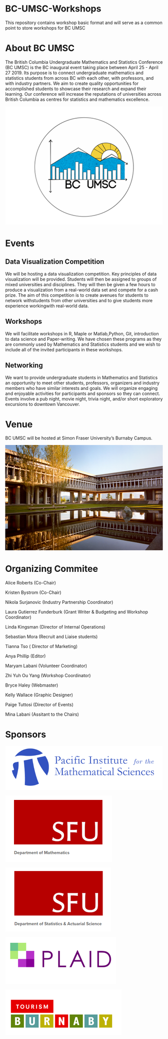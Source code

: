 # BC-UMSC-Workshops
This repository contains workshop basic format and will serve as a common point to store workshops for BC UMSC

# About BC UMSC 

The British Columbia Undergraduate Mathematics and Statistics Conference (BC  UMSC)  is  the BC inaugural event taking place between April 25 - April 27 2019. Its purpose is to connect  undergraduate  mathematics  and  statistics students from across  BC with each other,  with professors,  and with  industry partners.   We  aim  to  create  quality  opportunities  for  accomplished  students to showcase their research and expand their learning.  Our conference will increase the reputations of universities across British Columbia as centres for statistics and mathematics excellence.

![Logo](./Images/5E9027E9-0012-4F85-B598-6877015E88EA.png)

# Events 

## Data Visualization Competition

We will be hosting a data visualization competition. Key principles of data visualization will be provided. Students will then be assigned to groups of mixed universities and disciplines. They will then be given a few hours to produce a visualization from a real-world data set and compete for a cash prize. The aim of this competition is to create avenues for students to network withstudents from other universities and to give students more experience workingwith real-world data.

## Workshops

We will facilitate workshops in R, Maple or Matlab,Python,  Git, introduction to data science and Paper-writing.  We have chosen these programs as they are commonly used by Mathematics and Statistics students and we wish to include all of the invited participants in these workshops.

## Networking

We want to provide undergraduate students in Mathematics and Statistics an opportunity to meet other students, professors, organizers and industry members who have similar interests and goals. We will organize engaging and enjoyable activities for participants and sponsors so they can connect. Events involve a pub night,  movie night,  trivia night,  and/or short exploratory excursions to downtown Vancouver.  

# Venue

BC UMSC will be hosted at Simon Fraser University’s Burnaby Campus.

![SFU](./Images/SFU.jpg)

# Organizing Commitee

Alice Roberts (Co-Chair)

Kristen Bystrom (Co-Chair)

Nikola Surjanovic (Industry Partnership Coordinator)

Laura Gutierrez Funderburk (Grant Writer & Budgeting and Workshop Coordinator)

Linda Kingsman (Director of Internal Operations)

Sebastian Mora (Recruit and Liaise students)

Tianna Tso ( Director of Marketing)

Anya Phillip (Editor)

Maryam Labani (Volunteer Coordinator)

Zhi Yuh Ou Yang (Workshop Coordinator)

Bryce Haley (Webmaster)

Kelly Wallace (Graphic Designer)

Paige Tuttosi (Director of Events)

Mina Labani (Assitant to the Chairs)

# Sponsors 

![PIMS](./Images/SponsorsLogo/Pims.png)

![DepM](./Images/SponsorsLogo/DepMa.png)

![DepS](./Images/SponsorsLogo/DepSta.png)

![Plaid](./Images/SponsorsLogo/Plaid.png)

![Tourb](./Images/SponsorsLogo/TourB.png)

